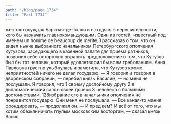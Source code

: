 ```yaml
---
path: "/blog/page_1734"
title: "Part 1734"
---
```


 жестоко осуждая Барклая-де-Толли и находясь в нерешительности, кого бы назначить главнокомандующим. Один из гостей, известный под именем un homme de beaucoup de mérite,3 рассказав о том, что он видел нынче выбранного начальником Петербургского ополчения Кутузова, заседающего в казенной палате для приема ратников, позволил себе осторожно выразить предположение о том, что Кутузов был бы тот человек, который удовлетворил бы всем требованиям.
Анна Павловна грустно улыбнулась и заметила, что Кутузов кроме неприятностей ничего не делал государю.
— Я говорил и говорил в дворянском собрании, — перебил князь Василий, — но меня не послушали. Я говорил, что 1 своему достойному другу
2 в дипломатический салон своей дочери
3 человека с большими достоинствами,
128избрание его в начальники ополчения не понравится государю. Они меня не послушали.
— Всё какая-то мания фрондировать, — продолжал он. — И пред кем? И всё от того, что мы хотим обезьянничать глупым московским восторгам, — сказал князь Васил
